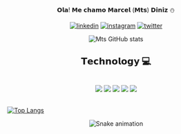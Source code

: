 
<div align="center">
𝗢𝗹𝗮! 𝗠𝗲 𝗰𝗵𝗮𝗺𝗼 𝗠𝗮𝗿𝗰𝗲𝗹 (𝗠𝘁𝘀) 𝗗𝗶𝗻𝗶𝘇 ⛄️

[![linkedin](https://img.shields.io/badge/LinkedIn-0077B5?style=for-the-badge&logo=linkedin&logoColor=white)](https://www.linkedin.com/in/marcel-diniz-06b08a248/)
[![instagram](https://img.shields.io/badge/Instagram-E4405F?style=for-the-badge&logo=instagram&logoColor=white)](https://www.instagram.com/plug.marcel/)
[![twitter](https://img.shields.io/badge/Twitter-1DA1F2?style=for-the-badge&logo=twitter&logoColor=white)](https://www.instagram.com/plug.marcel/)

![Mts GitHub stats](https://github-readme-stats.vercel.app/api?username=mtskawaii&show_icons=true&theme=radical)

## 𝗧𝗲𝗰𝗵𝗻𝗼𝗹𝗼𝗴𝘆 💻

<div style="display: inline_block"></br>
<img aling="center" alt"html5" src="https://img.shields.io/badge/HTML5-E34F26?style=for-the-badge&logo=html5&logoColor=white"/>
<img aling="center" alt"css3" src="https://img.shields.io/badge/CSS3-1572B6?style=for-the-badge&logo=css3&logoColor=white"/>
<img aling="center" alt"js" src="https://img.shields.io/badge/JavaScript-F7DF1E?style=for-the-badge&logo=javascript&logoColor=black"/>
<img aling="center" alt"react" src="https://img.shields.io/badge/React-20232A?style=for-the-badge&logo=react&logoColor=61DAFB"/>
<img aling="center" alt"pht" src="https://img.shields.io/badge/Python-14354C?style=for-the-badge&logo=python&logoColor=white"/>
</div><br></div>


[![Top Langs](https://github-readme-stats.vercel.app/api/top-langs/?username=mtskawaii&layout=compact)](https://github.com/anuraghazra/github-readme-stats)


<div align="center">

  ![Snake animation](https://github.com/danielbped/danielbped/blob/output/github-contribution-grid-snake.svg)
  
</div>
